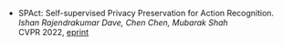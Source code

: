 - SPAct: Self-supervised Privacy Preservation for Action Recognition.   
  *Ishan Rajendrakumar Dave, Chen Chen, Mubarak Shah*   
  CVPR 2022, [eprint](https://arxiv.org/abs/2203.15205)
